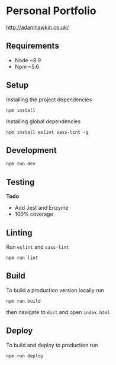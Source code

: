 # Personal Portfolio

http://adamhawkin.co.uk/

## Requirements
- Node ~8.9
- Npm ~5.6

## Setup
Installing the project dependencies

    npm install

Installing global dependencies

    npm install eslint sass-lint -g

## Development  

    npm run dev

## Testing
**Todo**
- Add Jest and Enzyme
- 100% coverage

## Linting
Run `eslint` and `sass-lint`

    npm run lint

## Build
To build a production version locally run

    npm run build

then navigate to `dist` and open `index.html`

## Deploy
To build and deploy to production run

    npm run deploy
